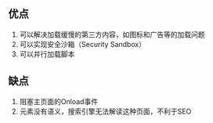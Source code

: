 ## 优点
1. 可以解决加载缓慢的第三方内容，如图标和广告等的加载问题
2. 可以实现安全沙箱（Security Sandbox）
3. 可以并行加载脚本

## 缺点
1. 阻塞主页面的Onload事件
2. 元素没有语义，搜索引擎无法解读这种页面，不利于SEO